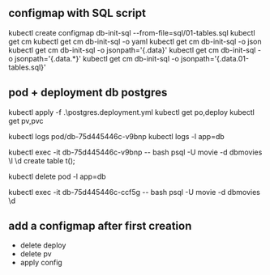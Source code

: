 ## configmap with SQL script
kubectl create configmap db-init-sql --from-file=sql/01-tables.sql 
kubectl get cm
kubectl get cm db-init-sql -o yaml
kubectl get cm db-init-sql -o json
kubectl get cm db-init-sql -o jsonpath='{.data}'
kubectl get cm db-init-sql -o jsonpath='{.data.*}'
kubectl get cm db-init-sql -o jsonpath='{.data.01-tables\.sql}'

## pod + deployment db postgres
kubectl apply -f .\postgres.deployment.yml
kubectl get po,deploy
kubectl get pv,pvc

kubectl logs pod/db-75d445446c-v9bnp
kubectl logs -l app=db 

kubectl exec -it db-75d445446c-v9bnp -- bash
psql -U movie -d dbmovies
\l
\d
create table t();

kubectl delete pod -l app=db

kubectl exec -it db-75d445446c-ccf5g -- bash
psql -U movie -d dbmovies
\d


## add a configmap after first creation
- delete deploy
- delete pv
- apply config
